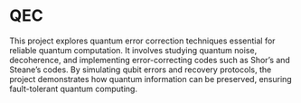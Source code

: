 # QEC
This project explores quantum error correction techniques essential for reliable quantum computation. It involves studying quantum noise, decoherence, and implementing error-correcting codes such as Shor’s and Steane’s codes. By simulating qubit errors and recovery protocols, the project demonstrates how quantum information can be preserved, ensuring fault-tolerant quantum computing.
